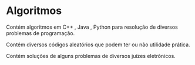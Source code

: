 # Algoritmos

Contém algoritmos em C++ , Java , Python para resolução de diversos problemas de programação.

Contém diversos códigos aleatórios que podem ter ou não utilidade prática.

Contém soluções de alguns problemas de diversos juízes eletrônicos.
